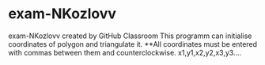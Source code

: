 # exam-NKozlovv
exam-NKozlovv created by GitHub Classroom
This programm can initialise coordinates of polygon and triangulate it.
**All coordinates must be entered with commas between them and counterclockwise. x1,y1,x2,y2,x3,y3....
